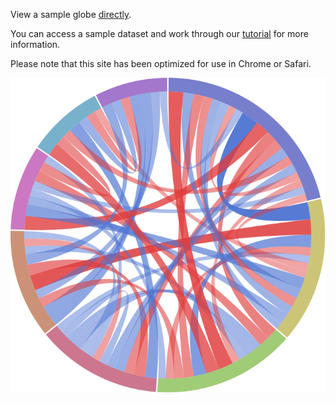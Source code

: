   
View a sample globe [directly](/globe?view=%2Fsample_small.csv).  

You can access a sample dataset and work through our [tutorial](/tutorial) for more information.

Please note that this site has been optimized for use in Chrome or Safari. 

![globe example](./tutorial/globe_example.svg)
